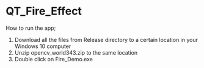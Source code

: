 # QT_Fire_Effect

How to run the app;
1.  Download all the files from Release directory to a certain location in your Windows 10 computer
2.  Unzip opencv_world343.zip to the same location
3.  Double click on Fire_Demo.exe
